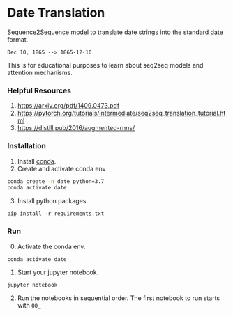 # Date Translation
Sequence2Sequence model to translate date strings into the standard date format.
```
Dec 10, 1865 --> 1865-12-10
```
This is for educational purposes to learn about seq2seq models and attention mechanisms.

### Helpful Resources
1. https://arxiv.org/pdf/1409.0473.pdf
2. https://pytorch.org/tutorials/intermediate/seq2seq_translation_tutorial.html
3. https://distill.pub/2016/augmented-rnns/

### Installation
1. Install <a href="https://docs.conda.io/en/latest/">conda</a>.
2. Create and activate conda env
```bash
conda create -n date python=3.7
conda activate date
```
3. Install python packages.
```
pip install -r requirements.txt
```

### Run
0. Activate the conda env.
```
conda activate date
```
1. Start your jupyter notebook.
```
jupyter notebook
```
2. Run the notebooks in sequential order. The first notebook to run starts with `00_`
